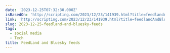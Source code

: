 ```yaml
---
date: '2023-12-25T07:32:30.000Z'
isBasedOn: 'http://scripting.com/2023/12/23/141939.html?title=feedlandAndBlueskyFeeds'
link: 'http://scripting.com/2023/12/23/141939.html?title=feedlandAndBlueskyFeeds'
slug: 2023-12-25-feedland-and-bluesky-feeds
tags:
  - social media
  - Tech
title: FeedLand and Bluesky feeds
---
```


